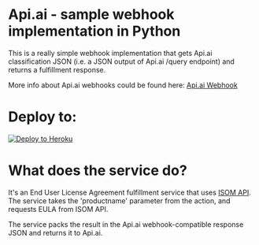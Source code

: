 # Api.ai - sample webhook implementation in Python

This is a really simple webhook implementation that gets Api.ai classification JSON (i.e. a JSON output of Api.ai /query endpoint) and returns a fulfillment response.

More info about Api.ai webhooks could be found here:
[Api.ai Webhook](https://docs.api.ai/docs/webhook)

# Deploy to:
[![Deploy to Heroku](https://www.herokucdn.com/deploy/button.svg)](https://heroku.com/deploy)

# What does the service do?

It's an End User License Agreement fulfillment service that uses [ISOM API](https://isom.honeywell.com).
The service takes the 'productname' parameter from the action, and requests EULA from ISOM API.

The service packs the result in the Api.ai webhook-compatible response JSON and returns it to Api.ai.
